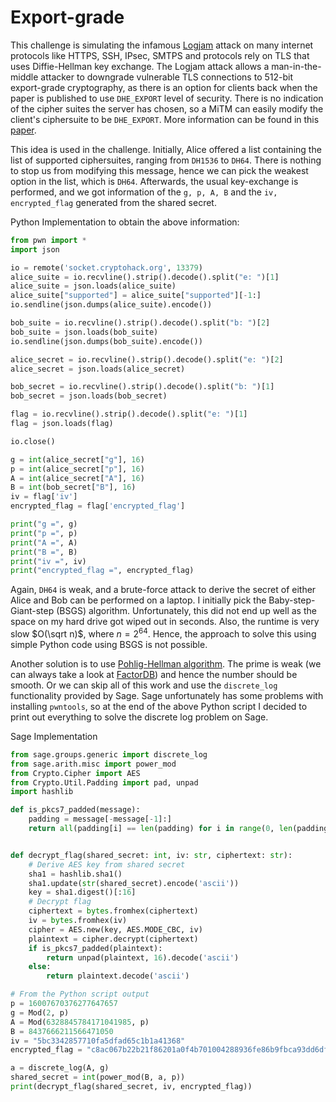 # Export-grade 

This challenge is simulating the infamous [Logjam](https://weakdh.org/) attack on many internet protocols like HTTPS, SSH, IPsec, SMTPS and protocols rely on TLS that uses Diffie-Hellman key exchange. The Logjam attack allows a man-in-the-middle attacker to downgrade vulnerable TLS connections to 512-bit export-grade cryptography, as there is an option for clients back when the paper is published to use `DHE_EXPORT` level of security. There is no indication of the cipher suites the server has chosen, so a MiTM can easily modify the client's ciphersuite to be `DHE_EXPORT`. More information can be found in this [paper](https://weakdh.org/imperfect-forward-secrecy-ccs15.pdf).

This idea is used in the challenge. Initially, Alice offered a list containing the list of supported ciphersuites, ranging from `DH1536` to `DH64`. There is nothing to stop us from modifying this message, hence we can pick the weakest option in the list, which is `DH64`. Afterwards, the usual key-exchange is performed, and we got information of the `g, p, A, B` and the `iv, encrypted_flag` generated from the shared secret. 

Python Implementation to obtain the above information:

```python
from pwn import *
import json 

io = remote('socket.cryptohack.org', 13379)
alice_suite = io.recvline().strip().decode().split("e: ")[1]
alice_suite = json.loads(alice_suite)
alice_suite["supported"] = alice_suite["supported"][-1:]
io.sendline(json.dumps(alice_suite).encode())

bob_suite = io.recvline().strip().decode().split("b: ")[2]
bob_suite = json.loads(bob_suite)
io.sendline(json.dumps(bob_suite).encode())

alice_secret = io.recvline().strip().decode().split("e: ")[2]
alice_secret = json.loads(alice_secret)

bob_secret = io.recvline().strip().decode().split("b: ")[1]
bob_secret = json.loads(bob_secret)

flag = io.recvline().strip().decode().split("e: ")[1]
flag = json.loads(flag)

io.close()

g = int(alice_secret["g"], 16)
p = int(alice_secret["p"], 16)
A = int(alice_secret["A"], 16)
B = int(bob_secret["B"], 16)
iv = flag['iv']
encrypted_flag = flag['encrypted_flag']

print("g =", g)
print("p =", p)
print("A =", A)
print("B =", B)
print("iv =", iv)
print("encrypted_flag =", encrypted_flag)
```

Again, `DH64` is weak, and a brute-force attack to derive the secret of either Alice and Bob can be performed on a laptop. I initially pick the Baby-step-Giant-step (BSGS) algorithm. Unfortunately, this did not end up well as the space on my hard drive got wiped out in seconds. Also, the runtime is very slow $O(\sqrt n)$, where $n = 2 ^ {64}$. Hence, the approach to solve this using simple Python code using BSGS is not possible.

Another solution is to use [Pohlig-Hellman algorithm](https://en.wikipedia.org/wiki/Pohlig%E2%80%93Hellman_algorithm). The prime is weak (we can always take a look at [FactorDB](http://factordb.com/)) and hence the number should be smooth. Or we can skip all of this work and use the `discrete_log` functionality provided by Sage. Sage unfortunately has some problems with installing `pwntools`, so at the end of the above Python script I decided to print out everything to solve the discrete log problem on Sage.

Sage Implementation

```python
from sage.groups.generic import discrete_log
from sage.arith.misc import power_mod
from Crypto.Cipher import AES
from Crypto.Util.Padding import pad, unpad
import hashlib

def is_pkcs7_padded(message):
    padding = message[-message[-1]:]
    return all(padding[i] == len(padding) for i in range(0, len(padding)))


def decrypt_flag(shared_secret: int, iv: str, ciphertext: str):
    # Derive AES key from shared secret
    sha1 = hashlib.sha1()
    sha1.update(str(shared_secret).encode('ascii'))
    key = sha1.digest()[:16]
    # Decrypt flag
    ciphertext = bytes.fromhex(ciphertext)
    iv = bytes.fromhex(iv)
    cipher = AES.new(key, AES.MODE_CBC, iv)
    plaintext = cipher.decrypt(ciphertext)
    if is_pkcs7_padded(plaintext):
        return unpad(plaintext, 16).decode('ascii')
    else:
        return plaintext.decode('ascii')

# From the Python script output
p = 16007670376277647657
g = Mod(2, p)
A = Mod(6328845784171041985, p)
B = 8437666211566471050
iv = "5bc3342857710fa5dfad65c1b1a41368"
encrypted_flag = "c8ac067b22b21f86201a0f4b701004288936fe86b9fbca93dd6df9be77fbc992"

a = discrete_log(A, g)
shared_secret = int(power_mod(B, a, p))
print(decrypt_flag(shared_secret, iv, encrypted_flag))
```

